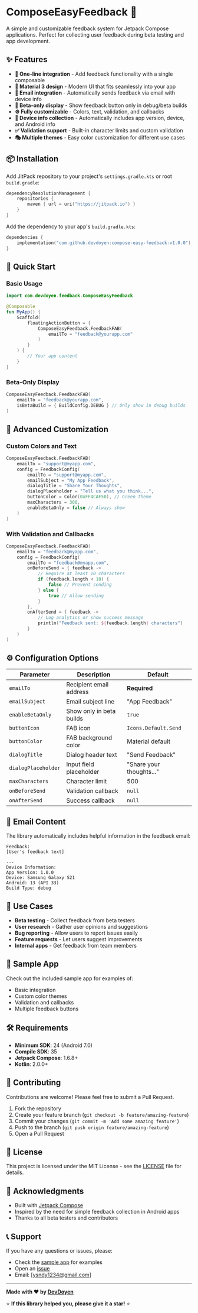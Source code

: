 # ComposeEasyFeedback 🚀

A simple and customizable feedback system for Jetpack Compose applications. Perfect for collecting user feedback during beta testing and app development.

## ✨ Features

- **🎯 One-line integration** - Add feedback functionality with a single composable
- **🎨 Material 3 design** - Modern UI that fits seamlessly into your app
- **📧 Email integration** - Automatically sends feedback via email with device info
- **🔧 Beta-only display** - Show feedback button only in debug/beta builds
- **⚙️ Fully customizable** - Colors, text, validation, and callbacks
- **📱 Device info collection** - Automatically includes app version, device, and Android info
- **✅ Validation support** - Built-in character limits and custom validation
- **🎭 Multiple themes** - Easy color customization for different use cases

## 📦 Installation

Add JitPack repository to your project's `settings.gradle.kts` or root `build.gradle`:

```kotlin
dependencyResolutionManagement {
    repositories {
        maven { url = uri("https://jitpack.io") }
    }
}
```

Add the dependency to your app's `build.gradle.kts`:

```kotlin
dependencies {
    implementation("com.github.devdoyen:compose-easy-feedback:v1.0.0")
}
```

## 🚀 Quick Start

### Basic Usage

```kotlin
import com.devdoyen.feedback.ComposeEasyFeedback

@Composable
fun MyApp() {
    Scaffold(
        floatingActionButton = {
            ComposeEasyFeedback.FeedbackFAB(
                emailTo = "feedback@yourapp.com"
            )
        }
    ) {
        // Your app content
    }
}
```

### Beta-Only Display

```kotlin
ComposeEasyFeedback.FeedbackFAB(
    emailTo = "feedback@yourapp.com",
    isBetaBuild = { BuildConfig.DEBUG } // Only show in debug builds
)
```

## 🎨 Advanced Customization

### Custom Colors and Text

```kotlin
ComposeEasyFeedback.FeedbackFAB(
    emailTo = "support@myapp.com",
    config = FeedbackConfig(
        emailTo = "support@myapp.com",
        emailSubject = "My App Feedback",
        dialogTitle = "Share Your Thoughts",
        dialogPlaceholder = "Tell us what you think...",
        buttonColor = Color(0xFF4CAF50), // Green theme
        maxCharacters = 300,
        enableBetaOnly = false // Always show
    )
)
```

### With Validation and Callbacks

```kotlin
ComposeEasyFeedback.FeedbackFAB(
    emailTo = "feedback@myapp.com",
    config = FeedbackConfig(
        emailTo = "feedback@myapp.com",
        onBeforeSend = { feedback ->
            // Require at least 10 characters
            if (feedback.length < 10) {
                false // Prevent sending
            } else {
                true // Allow sending
            }
        },
        onAfterSend = { feedback ->
            // Log analytics or show success message
            println("Feedback sent: ${feedback.length} characters")
        }
    )
)
```

## ⚙️ Configuration Options

| Parameter | Description | Default |
|-----------|-------------|---------|
| `emailTo` | Recipient email address | **Required** |
| `emailSubject` | Email subject line | "App Feedback" |
| `enableBetaOnly` | Show only in beta builds | `true` |
| `buttonIcon` | FAB icon | `Icons.Default.Send` |
| `buttonColor` | FAB background color | Material default |
| `dialogTitle` | Dialog header text | "Send Feedback" |
| `dialogPlaceholder` | Input field placeholder | "Share your thoughts..." |
| `maxCharacters` | Character limit | 500 |
| `onBeforeSend` | Validation callback | `null` |
| `onAfterSend` | Success callback | `null` |

## 📧 Email Content

The library automatically includes helpful information in the feedback email:

```
Feedback:
[User's feedback text]

---
Device Information:
App Version: 1.0.0
Device: Samsung Galaxy S21
Android: 13 (API 33)
Build Type: debug
```

## 🎯 Use Cases

- **Beta testing** - Collect feedback from beta testers
- **User research** - Gather user opinions and suggestions
- **Bug reporting** - Allow users to report issues easily
- **Feature requests** - Let users suggest improvements
- **Internal apps** - Get feedback from team members

## 📱 Sample App

Check out the included sample app for examples of:
- Basic integration
- Custom color themes
- Validation and callbacks
- Multiple feedback buttons

## 🛠️ Requirements

- **Minimum SDK**: 24 (Android 7.0)
- **Compile SDK**: 35
- **Jetpack Compose**: 1.6.8+
- **Kotlin**: 2.0.0+

## 🤝 Contributing

Contributions are welcome! Please feel free to submit a Pull Request.

1. Fork the repository
2. Create your feature branch (`git checkout -b feature/amazing-feature`)
3. Commit your changes (`git commit -m 'Add some amazing feature'`)
4. Push to the branch (`git push origin feature/amazing-feature`)
5. Open a Pull Request

## 📄 License

This project is licensed under the MIT License - see the [LICENSE](LICENSE) file for details.

## 🙏 Acknowledgments

- Built with [Jetpack Compose](https://developer.android.com/jetpack/compose)
- Inspired by the need for simple feedback collection in Android apps
- Thanks to all beta testers and contributors

## 📞 Support

If you have any questions or issues, please:
- Check the [sample app](app/) for examples
- Open an [issue](https://github.com/devdoyen/compose-easy-feedback/issues)
- Email: [ysndy1234@gmail.com]

---

**Made with ❤️ by [DevDoyen](https://github.com/devdoyen)**

⭐ **If this library helped you, please give it a star!** ⭐
